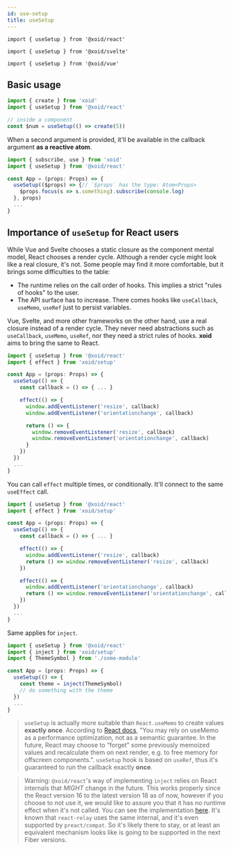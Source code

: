 ```yaml
---
id: use-setup
title: useSetup
---
```


`import { useSetup } from '@xoid/react'`

`import { useSetup } from '@xoid/svelte'`

`import { useSetup } from '@xoid/vue'`

## Basic usage

```js
import { create } from 'xoid'
import { useSetup } from '@xoid/react'

// inside a component
const $num = useSetup(() => create(5))
```
When a second argument is provided, it'll be available in the callback argument **as a reactive atom**.

```js
import { subscribe, use } from 'xoid'
import { useSetup } from '@xoid/react'

const App = (props: Props) => {
  useSetup(($props) => {// `$props` has the type: Atom<Props>
    $props.focus(s => s.something).subscribe(console.log)
  }, props)
  ...
}
```

## Importance of `useSetup` for React users

While Vue and Svelte chooses a static closure as the component mental model, React chooses a render cycle. Although a render cycle might look like a real closure, it's not. Some people may find it more comfortable, but it brings some difficulties to the table:

- The runtime relies on the call order of hooks. This implies a strict "rules of hooks" to the user.
- The API surface has to increase. There comes hooks like `useCallback`, `useMemo`, `useRef` just to persist variables.

Vue, Svelte, and more other frameworks on the other hand, use a real closure instead of a render cycle. They never need abstractions such as `useCallback`, `useMemo`, `useRef`, nor they need a strict rules of hooks. **xoid** aims to bring the same to React.


```js
import { useSetup } from '@xoid/react'
import { effect } from 'xoid/setup'

const App = (props: Props) => {
  useSetup(() => {
    const callback = () => { ... }

    effect(() => {
      window.addEventListener('resize', callback)
      window.addEventListener('orientationchange', callback)

      return () => {
        window.removeEventListener('resize', callback)
        window.removeEventListener('orientationchange', callback)
      }
    })
  })
  ...
}
```

You can call `effect` multiple times, or conditionally. It'll connect to the same `useEffect` call. 
```js
import { useSetup } from '@xoid/react'
import { effect } from 'xoid/setup'

const App = (props: Props) => {
  useSetup(() => {
    const callback = () => { ... }

    effect(() => {
      window.addEventListener('resize', callback)
      return () => window.removeEventListener('resize', callback)
    })

    effect(() => {
      window.addEventListener('orientationchange', callback)
      return () => window.removeEventListener('orientationchange', callback)
    })
  })
  ...
}
```

Same applies for `inject`.

```js
import { useSetup } from '@xoid/react'
import { inject } from 'xoid/setup'
import { ThemeSymbol } from './some-module'

const App = (props: Props) => {
  useSetup(() => {
    const theme = inject(ThemeSymbol)
    // do something with the theme
  })
  ...
}
```

> `useSetup` is actually more suitable than `React.useMemo` to create values **exactly once**. According to [React docs](https://reactjs.org/docs/hooks-faq.html#how-to-create-expensive-objects-lazily), "You may rely on useMemo as a performance optimization, not as a semantic guarantee. In the future, React may choose to “forget” some previously memoized values and recalculate them on next render, e.g. to free memory for offscreen components.". `useSetup` hook is based on `useRef`, thus it's guaranteed to run the callback exactly **once**.


> Warning: `@xoid/react`'s way of implementing `inject` relies on React internals that *MIGHT* change in the future. This works properly since the React version 16 to the latest version 18 as of now, however if you choose to not use it, we would like to assure you that it has no runtime effect when it's not called. You can see the implementation [here](https://github.com/onurkerimov/xoid/tree/master/packages/react/src/index.tsx). It's known that `react-relay` uses the same internal, and it's even supported by `preact/compat`. So it's likely there to stay, or at least an equivalent mechanism looks like is going to be supported in the next Fiber versions.